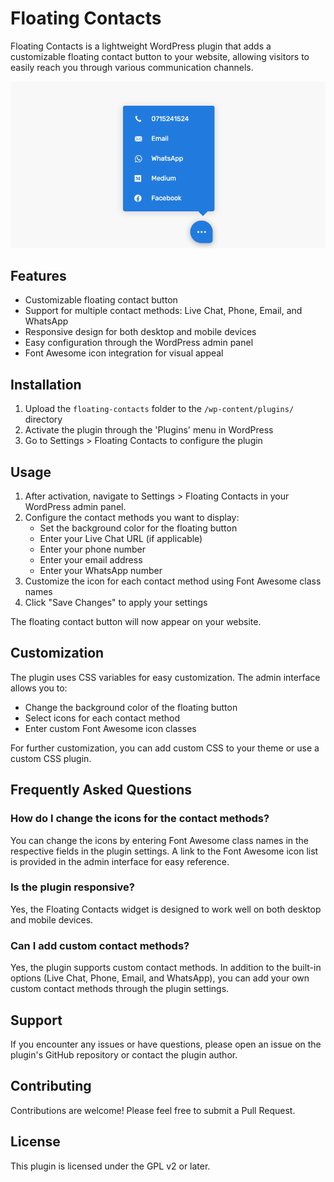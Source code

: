 # Floating Contacts

Floating Contacts is a lightweight WordPress plugin that adds a customizable floating contact button to your website, allowing visitors to easily reach you through various communication channels.

![Screenshot](assets/images/screenshot.png)

## Features

- Customizable floating contact button
- Support for multiple contact methods: Live Chat, Phone, Email, and WhatsApp
- Responsive design for both desktop and mobile devices
- Easy configuration through the WordPress admin panel
- Font Awesome icon integration for visual appeal

## Installation

1. Upload the `floating-contacts` folder to the `/wp-content/plugins/` directory
2. Activate the plugin through the 'Plugins' menu in WordPress
3. Go to Settings > Floating Contacts to configure the plugin

## Usage

1. After activation, navigate to Settings > Floating Contacts in your WordPress admin panel.
2. Configure the contact methods you want to display:
   - Set the background color for the floating button
   - Enter your Live Chat URL (if applicable)
   - Enter your phone number
   - Enter your email address
   - Enter your WhatsApp number
3. Customize the icon for each contact method using Font Awesome class names
4. Click "Save Changes" to apply your settings

The floating contact button will now appear on your website.

## Customization

The plugin uses CSS variables for easy customization. The admin interface allows you to:

- Change the background color of the floating button
- Select icons for each contact method
- Enter custom Font Awesome icon classes

For further customization, you can add custom CSS to your theme or use a custom CSS plugin.

## Frequently Asked Questions

### How do I change the icons for the contact methods?

You can change the icons by entering Font Awesome class names in the respective fields in the plugin settings. A link to the Font Awesome icon list is provided in the admin interface for easy reference.

### Is the plugin responsive?

Yes, the Floating Contacts widget is designed to work well on both desktop and mobile devices.

### Can I add custom contact methods?

Yes, the plugin supports custom contact methods. In addition to the built-in options (Live Chat, Phone, Email, and WhatsApp), you can add your own custom contact methods through the plugin settings.

## Support

If you encounter any issues or have questions, please open an issue on the plugin's GitHub repository or contact the plugin author.

## Contributing

Contributions are welcome! Please feel free to submit a Pull Request.

## License

This plugin is licensed under the GPL v2 or later.

